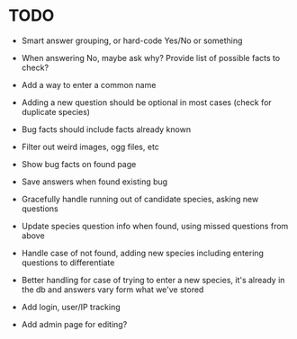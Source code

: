 # TODO

- Smart answer grouping, or hard-code Yes/No or something
- When answering No, maybe ask why? Provide list of possible facts to check?

- Add a way to enter a common name
- Adding a new question should be optional in most cases (check for duplicate species)
- Bug facts should include facts already known

- Filter out weird images, ogg files, etc
- Show bug facts on found page
- Save answers when found existing bug
- Gracefully handle running out of candidate species, asking new questions
- Update species question info when found, using missed questions from above
- Handle case of not found, adding new species including entering questions to differentiate
- Better handling for case of trying to enter a new species, it's already in the db and answers vary form what we've stored

- Add login, user/IP tracking
- Add admin page for editing?